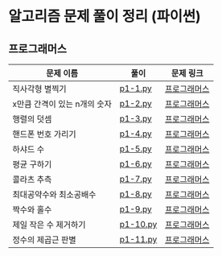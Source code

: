 # 알고리즘 문제 풀이 정리 (파이썬)



## 프로그래머스

| 문제 이름       | 풀이                  | 문제 링크                                                    |
| ---------------  | --------------------- | ------------------------------------------------------------ |
| 직사각형 별찍기| [p1-1.py](https://github.com/palza4dev/TIL-Algorithm/tree/main/programmers/level_1/p1-1.py) | [프로그래머스](https://programmers.co.kr/learn/courses/30/lessons/12969) |
| x만큼 간격이 있는 n개의 숫자  | [p1-2.py](https://github.com/palza4dev/TIL-Algorithm/tree/main/programmers/level_1/p1-2.py) | [프로그래머스](https://programmers.co.kr/learn/courses/30/lessons/12954) |
| 행렬의 덧셈  | [p1-3.py](https://github.com/palza4dev/TIL-Algorithm/tree/main/programmers/level_1/p1-3.py) |[프로그래머스](https://programmers.co.kr/learn/courses/30/lessons/12950)|
| 핸드폰 번호 가리기  | [p1-4.py](https://github.com/palza4dev/TIL-Algorithm/tree/main/programmers/level_1/p1-4.py) |[프로그래머스](https://programmers.co.kr/learn/courses/30/lessons/12948)|
| 하샤드 수  | [p1-5.py](https://github.com/palza4dev/TIL-Algorithm/tree/main/programmers/level_1/p1-5.py) |[프로그래머스](https://programmers.co.kr/learn/courses/30/lessons/12947)|
| 평균 구하기 | [p1-6.py](https://github.com/palza4dev/TIL-Algorithm/tree/main/programmers/level_1/p1-6.py) |[프로그래머스](https://programmers.co.kr/learn/courses/30/lessons/12944)|
| 콜라츠 추측 | [p1-7.py](https://github.com/palza4dev/TIL-Algorithm/tree/main/programmers/level_1/p1-7.py) |[프로그래머스](https://programmers.co.kr/learn/courses/30/lessons/12943)|
| 최대공약수와 최소공배수 | [p1-8.py](https://github.com/palza4dev/TIL-Algorithm/tree/main/programmers/level_1/p1-8.py) |[프로그래머스](https://programmers.co.kr/learn/courses/30/lessons/12940)|
| 짝수와 홀수 | [p1-9.py](https://github.com/palza4dev/TIL-Algorithm/tree/main/programmers/level_1/p1-9.py) |[프로그래머스](https://programmers.co.kr/learn/courses/30/lessons/12937)|
| 제일 작은 수 제거하기 | [p1-10.py](https://github.com/palza4dev/TIL-Algorithm/tree/main/programmers/level_1/p1-10.py) |[프로그래머스](https://programmers.co.kr/learn/courses/30/lessons/12935)|
| 정수의 제곱근 판별 | [p1-11.py](https://github.com/palza4dev/TIL-Algorithm/tree/main/programmers/level_1/p1-11.py) |[프로그래머스](https://programmers.co.kr/learn/courses/30/lessons/12934)|
